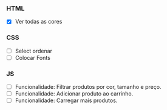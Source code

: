 ### HTML
- [X] Ver todas as cores


### CSS
- [ ] Select ordenar
- [ ] Colocar Fonts

### JS
- [ ] Funcionalidade: Filtrar produtos por cor, tamanho e preço.
- [ ] Funcionalidade: Adicionar produto ao carrinho.
- [ ] Funcionalidade: Carregar mais produtos.